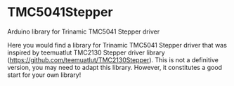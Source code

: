 # TMC5041Stepper
Arduino library for Trinamic TMC5041 Stepper driver

Here you would find a library for Trinamic TMC5041 Stepper driver that was inspired by teemuatlut TMC2130 Stepper driver library (https://github.com/teemuatlut/TMC2130Stepper).
This is not a definitive version, you may need to adapt this library. However, it constitutes a good start for your own library!
